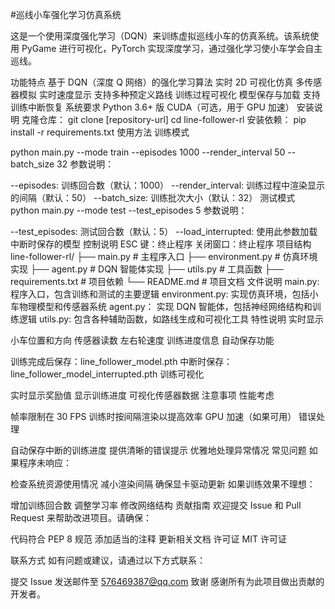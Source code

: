 #巡线小车强化学习仿真系统

这是一个使用深度强化学习（DQN）来训练虚拟巡线小车的仿真系统。该系统使用 PyGame 进行可视化，PyTorch 实现深度学习，通过强化学习使小车学会自主巡线。

功能特点
基于 DQN（深度 Q 网络）的强化学习算法
实时 2D 可视化仿真
多传感器模拟
实时速度显示
支持多种预定义路线
训练过程可视化
模型保存与加载
支持训练中断恢复
系统要求
Python 3.6+ 版
CUDA（可选，用于 GPU 加速）
安装说明
克隆仓库：
git clone [repository-url]
cd line-follower-rl
安装依赖：
pip install -r requirements.txt
使用方法
训练模式

python main.py --mode train --episodes 1000 --render_interval 50 --batch_size 32
参数说明：

--episodes: 训练回合数（默认：1000）
--render_interval: 训练过程中渲染显示的间隔（默认：50）
--batch_size: 训练批次大小（默认：32）
测试模式
python main.py --mode test --test_episodes 5
参数说明：

--test_episodes: 测试回合数（默认：5）
--load_interrupted: 使用此参数加载中断时保存的模型
控制说明
ESC 键：终止程序
关闭窗口：终止程序
项目结构
line-follower-rl/
├── main.py          # 主程序入口
├── environment.py   # 仿真环境实现
├── agent.py         # DQN 智能体实现
├── utils.py         # 工具函数
├── requirements.txt # 项目依赖
└── README.md       # 项目文档
文件说明
main.py: 程序入口，包含训练和测试的主要逻辑
environment.py: 实现仿真环境，包括小车物理模型和传感器系统
agent.py： 实现 DQN 智能体，包括神经网络结构和训练逻辑
utils.py: 包含各种辅助函数，如路线生成和可视化工具
特性说明
实时显示

小车位置和方向
传感器读数
左右轮速度
训练进度信息
自动保存功能

训练完成后保存：line_follower_model.pth
中断时保存：line_follower_model_interrupted.pth
训练可视化

实时显示奖励值
显示训练进度
可视化传感器数据
注意事项
性能考虑

帧率限制在 30 FPS
训练时按间隔渲染以提高效率
GPU 加速（如果可用）
错误处理

自动保存中断的训练进度
提供清晰的错误提示
优雅地处理异常情况
常见问题
如果程序未响应：

检查系统资源使用情况
减小渲染间隔
确保显卡驱动更新
如果训练效果不理想：

增加训练回合数
调整学习率
修改网络结构
贡献指南
欢迎提交 Issue 和 Pull Request 来帮助改进项目。请确保：

代码符合 PEP 8 规范
添加适当的注释
更新相关文档
许可证
MIT 许可证

联系方式
如有问题或建议，请通过以下方式联系：

提交 Issue
发送邮件至 576469387@qq.com
致谢
感谢所有为此项目做出贡献的开发者。
